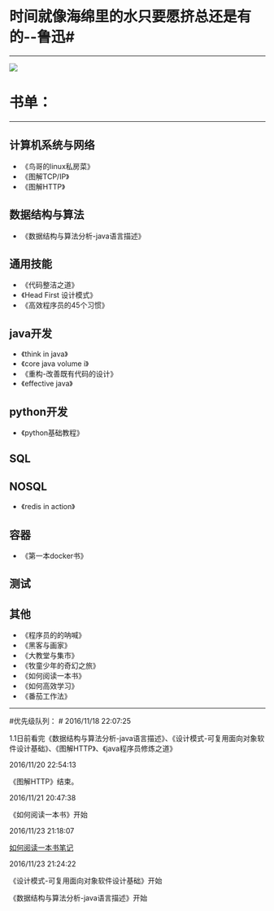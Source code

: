 # 时间就像海绵里的水只要愿挤总还是有的--鲁迅#

----------

![](http://oh7bpge2c.bkt.clouddn.com/book.jpg)


# 书单： #
----------

## 计算机系统与网络
-  《鸟哥的linux私房菜》
-  《图解TCP/IP》
-  《图解HTTP》
## 数据结构与算法 ##
- 《数据结构与算法分析-java语言描述》

## 通用技能 ##
- 《代码整洁之道》
- 《Head First 设计模式》
- 《高效程序员的45个习惯》

## java开发 ##
- 《think in java》
- 《core java volume i》
- 《重构-改善既有代码的设计》
- 《effective java》

## python开发 ##
- 《python基础教程》
## SQL ##

## NOSQL ##
- 《redis in action》

## 容器 ##
- 《第一本docker书》

## 测试 ##

## 其他 ##
- 《程序员的的呐喊》
- 《黑客与画家》
- 《大教堂与集市》
- 《牧童少年的奇幻之旅》
- 《如何阅读一本书》
- 《如何高效学习》
- 《番茄工作法》

----------

#优先级队列： #
2016/11/18 22:07:25 

1.1日前看完《数据结构与算法分析-java语言描述》、《设计模式-可复用面向对象软件设计基础》、《图解HTTP》、《java程序员修炼之道》

2016/11/20 22:54:13 

《图解HTTP》结束。

2016/11/21 20:47:38 

《如何阅读一本书》开始

2016/11/23 21:18:07 

[如何阅读一本书笔记](http://www.jianshu.com/p/eee39bb4d9ef)

2016/11/23 21:24:22 

《设计模式-可复用面向对象软件设计基础》开始

《数据结构与算法分析-java语言描述》开始